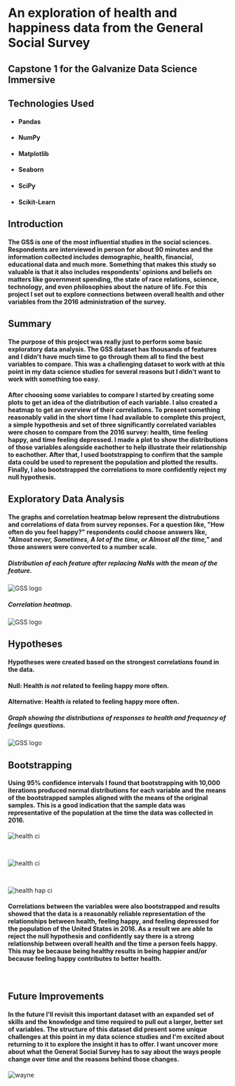 # An exploration of health and happiness data from the General Social Survey

## Capstone 1 for the Galvanize Data Science Immersive

## Technologies Used

* #### Pandas
* #### NumPy
* #### Matplotlib
* #### Seaborn
* #### SciPy
* #### Scikit-Learn

## Introduction
#### The GSS is one of the most influential studies in the social sciences.  Respondents are interviewed in person for about 90 minutes and the information collected includes demographic, health, financial, educational data and much more.  Something that makes this study so valuable is that it also includes respondents' opinions and beliefs on matters like government spending, the state of race relations, science, technology, and even philosophies about the nature of life.  For this project I set out to explore connections between overall health and other variables from the 2016 administration of the survey.

## Summary
#### The purpose of this project was really just to perform some basic exploratory data analysis.  The GSS dataset has thousands of features and I didn't have much time to go through them all to find the best variables to compare.  This was a challenging dataset to work with at this point in my data science studies for several reasons but I didn't want to work with something too easy.

#### After choosing some variables to compare I started by creating some plots to get an idea of the distribution of each variable.  I also created a heatmap to get an overview of their correlations.  To present something reasonably valid in the short time I had available to complete this project, a simple hypothesis and set of three significantly correlated variables were chosen to compare from the 2016 survey:  health, time feeling happy, and time feeling depressed.  I made a plot to show the distributions of those variables alongside eachother to help illustrate their relationship to eachother.  After that, I used bootstrapping to confirm that the sample data could be used to represent the population and plotted the results.  Finally, I also bootstrapped the correlations to more confidently reject my null hypothesis.

## Exploratory Data Analysis
####  The graphs and correlation heatmap below represent the distrubutions and correlations of data from survey reponses.  For a question like, "How often do you feel happy?" respondents could choose answers like, *"Almost never, Sometimes, A lot of the time, or Almost all the time,"* and those answers were converted to a number scale.

##### Distribution of each feature after replacing NaNs with the mean of the feature.
![GSS logo](/images/resize_initial_vis.png)

##### Correlation heatmap.
![GSS logo](/images/resize_vis_hm.png)

## Hypotheses
#### Hypotheses were created based on the strongest correlations found in the data.
#### Null:   Health *is not* related to feeling happy more often.
#### Alternative:  Health *is* related to feeling happy more often.

##### Graph showing the distributions of responses to health and frequency of feelings questions.

![GSS logo](/images/Health_hap_dep.png)


## Bootstrapping
#### Using 95% confidence intervals I found that bootstrapping with 10,000 iterations produced normal distributions for each variable and the means of the bootstrapped samples aligned with the means of the original samples.  This is a good indication that the sample data was representative of the population at the time the data was collected in 2016.

![health ci](/images/health_ci.png)

<br>

![health ci](/images/felt_hap_ci.png)

<br>

![health hap ci](images/felt_dep_ci.png)


#### Correlations between the variables were also bootstrapped and results showed that the data is a reasonably reliable representation of the relationships between health, feeling happy, and feeling depressed for the population of the United States in 2016.  As a result we are able to reject the null hypothesis and confidently say there is a strong relationship between overall health and the time a person feels happy.  This may be because being healthy results in being happier and/or because feeling happy contributes to better health.

<br>

## Future Improvements

#### In the future I'll revisit this important dataset with an expanded set of skills and the knowledge and time required to pull out a larger, better set of variables.  The structure of this dataset did present some unique challenges at this point in my data science studies and I'm excited about returning to it to explore the insight it has to offer. I want uncover more about what the General Social Survey has to say about the ways people change over time and the reasons behind those changes.

![wayne](/images/Wayne.png)
